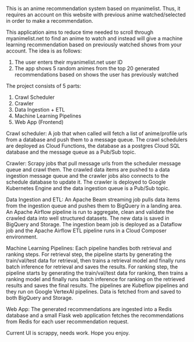 This is an anime recommendation system based on myanimelist. Thus, it requires an account on this website with previous anime 
watched/selected in order to make a recommendation. 

This application aims to reduce time needed to scroll through myanimelist.net to find an anime to watch and instead will give 
a machine learning recommendation based on previously watched shows from your account. The idea is as follows:

1. The user enters their myanimelist.net user ID
2. The app shows 5 random animes from the top 20 generated recommendations based on shows the user has previously watched 

The project consists of 5 parts: 

1. Crawl Scheduler
2. Crawler
3. Data Ingestion + ETL
4. Machine Learning Pipelines
5. Web App (Frontend)

Crawl scheduler: A job that when called will fetch a list of anime/profile urls from a database and push them to a message queue. The crawl schedulers are deployed as Cloud Functions, the database as a postgres Cloud SQL database and the message queue as a Pub/Sub topic.

Crawler: Scrapy jobs that pull message urls from the scheduler message queue and crawl them. The crawled data items are pushed to a data ingestion message queue and the crawler jobs also connects to the schedule database to update it. The crawler is deployed to Google Kubernetes Engine and the data ingestion queue is a Pub/Sub topic.

Data Ingestion and ETL: An Apache Beam streaming job pulls data items from the ingestion queue and pushes them to BigQuery in a landing area. An Apache Airflow pipeline is run to aggregate, clean and validate the crawled data into well structured datasets. The new data is saved in BigQuery and Storage. The ingestion beam job is deployed as a Dataflow job and the Apache Airflow ETL pipeline runs in a Cloud Composer environment.

Machine Learning Pipelines: Each pipeline handles both retrieval and ranking steps.
    For retrieval step, the pipeline starts by generating the train/val/test data for retrieval, then trains a retrieval model and finally runs batch inference for retrieval and saves the results.
    For ranking step, the pipeline starts by generating the train/val/test data for ranking, then trains a ranking model and finally runs batch inference for ranking on the retrieved results and saves the final results.
    The pipelines are Kubeflow pipelines and they run on Google VertexAI pipelines. Data is fetched from and saved to both BigQuery and Storage.

Web App: The generated recommendations are ingested into a Redis database and a small Flask web application fetches the recommendations from Redis for each user recommendation request.

Current UI is scrappy, needs work. Hope you enjoy.
